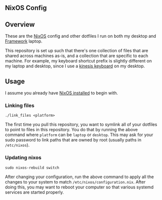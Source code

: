 NixOS Config
------------

## Overview

These are the [NixOS](https://nixos.org/) config and other dotfiles I run
on both my desktop and [Framework](https://frame.work/) laptop.

This repository is set up such that there's one collection of files
that are shared across machines as-is, and a collection that are
specific to each machine. For example, my keyboard shortcut prefix is
slightly different on my laptop and desktop, since I use a [kinesis
keyboard](https://kinesis-ergo.com/shop/advantage2/) on my desktop.

## Usage

I assume you already have [NixOS
installed](https://nixos.org/download.html#nix-install-linux) to begin
with.

### Linking files

    ./link_files <platform>

The first time you pull this repository, you want to symlink all of
your dotfiles to point to files in this repository. You do that by
running the above command where `platform` can be `laptop` or
`desktop`. This may ask for your sudo password to link paths that are
owned by root (usually paths in `/etc/nixos`).


### Updating nixos

    sudo nixos-rebuild switch

After changing your configuration, run the above command to apply all
the changes to your system to match
`/etc/nixos/configuration.nix`. After doing this, you may want to
reboot your computer so that various systemd services are started
properly.
